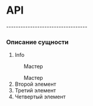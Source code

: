 <h1>API</h1>
----------------------------------

<h3>Описание сущности</h3>
<ol>
    <li>Info</li>
    <ul>Мастер</ul>
    <ul>Мастер</ul>
    <li>Второй элемент</li>
    <li>Третий элемент</li>
    <li>Четвертый элемент</li>
</ol>
